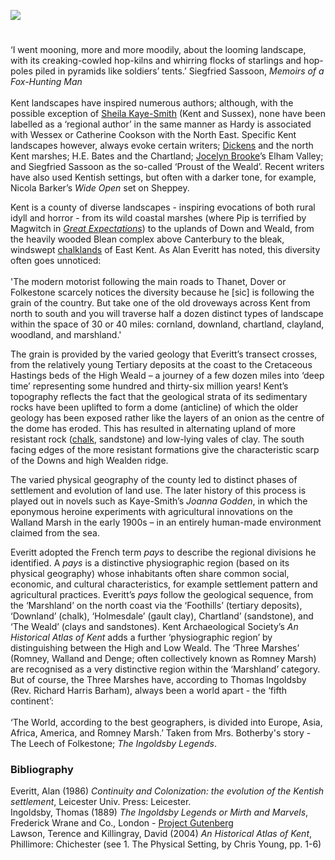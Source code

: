 <a href="https://dev.visual-essays.app"><img src="https://dev-visual-essays.netlify.app/images/ve-button.png"></a>

<param ve-config title="Kentish literary landscapes and pays" author="Professor Peter Vujakovic" layout="vtl" banner="https://stor.artstor.org/stor/f3590125-3b05-42a0-b365-e33a8735353c">
<param ve-entity eid="Q5360119" aliases="Elham Valley">
<param ve-entity eid="Q1500299" aliases="Isle of Sheppey">
<param ve-entity eid="Q5327881" aliases="Blean">
<param ve-entity eid="Q16902864" aliases="Walland Marsh">
<param ve-entity eid="Q1506093" aliases="Romney Marsh">
<param ve-entity eid="Q16988605" alliases="Denge Marsh">

#

‘I went mooning, more and more moodily, about the looming landscape, with its creaking-cowled hop-kilns and whirring flocks of starlings and hop-poles piled in pyramids like soldiers’ tents.’
Siegfried Sassoon, _Memoirs of a Fox-Hunting Man_
<br><br>
Kent landscapes have inspired numerous authors; although, with the possible exception of [Sheila Kaye-Smith](/20c/20c-kaye-smith-delmonden) (Kent and Sussex), none have been labelled as a ‘regional author’ in the same manner as Hardy is associated with Wessex or Catherine Cookson with the North East. Specific Kent landscapes however, always evoke certain writers; [Dickens](/dickens/dickens-biography) and the north Kent marshes; H.E. Bates and the Chartland; [Jocelyn Brooke](/20c/20c-brooke-biography)’s Elham Valley; and Siegfried Sassoon as the so-called ‘Proust of the Weald’. Recent writers have also used Kentish settings, but often with a darker tone, for example, Nicola Barker’s _Wide Open_ set on Sheppey.
<param ve-image url="https://upload.wikimedia.org/wikipedia/commons/0/09/Isle_of_Sheppey_-_An_eroded_Headland.JPG" label="An eroded headland on the Isle of Sheppey" attribution="Archaeomoonwalker, CC0, via Wikimedia Commons">
<param ve-map center="Q1500299" zoom="11">

Kent is a county of diverse landscapes - inspiring evocations of both rural idyll and horror - from its wild coastal marshes (where Pip is terrified by Magwitch in [_Great Expectations_](/dickens/great-expectations-curated-walk)) to the uplands of Down and Weald, from the heavily wooded Blean complex above Canterbury to the bleak, windswept [chalklands](/landscape/kentish-chalk) of East Kent. As Alan Everitt has noted, this diversity often goes unnoticed:
<br><br>
'The modern motorist following the main roads to Thanet, Dover or Folkestone scarcely notices the diversity because he [sic] is following the grain of the country. But take one of the old droveways across Kent from north to south and you will traverse half a dozen distinct types of landscape within the space of 30 or 40 miles: cornland, downland, chartland, clayland, woodland, and marshland.'
<param ve-image url="https://upload.wikimedia.org/wikipedia/commons/5/50/North_Downs_Way_-_geograph.org.uk_-_778262.jpg" label="The North Downs Way" attribution="Stephen Craven">
<param ve-map center="Q5327881" zoom="11">

The grain is provided by the varied geology that Everitt’s transect crosses, from the relatively young Tertiary deposits at the coast to the Cretaceous Hastings beds of the High Weald  – a journey of a few dozen miles into ‘deep time’ representing some hundred and thirty-six million years! Kent’s topography reflects the fact that the geological strata of its sedimentary rocks have been uplifted to form a dome (anticline) of which the older geology has been exposed rather like the layers of an onion as the centre of the dome has eroded. This has resulted in alternating upland of more resistant rock ([chalk](/landscape/kentish-chalk), sandstone) and low-lying vales of clay. The south facing edges of the more resistant formations give the characteristic scarp of the Downs and high Wealden ridge.
<param ve-image url="https://stor.artstor.org/stor/f8cec39e-e9b1-4882-87d7-4107a00019b1" label="Geology of Kent" attribution="Kent Past and Present by George Bosworth, 1901">
<param ve-map center="Q67479626" zoom="9">

The varied physical geography of the county led to distinct phases of settlement and evolution of land use. The later history of this process is played out in novels such as Kaye-Smith’s _Joanna Godden_, in which the eponymous heroine experiments with agricultural innovations on the Walland Marsh in the early 1900s – in an entirely human-made environment claimed from the sea. 
<param ve-image url="https://upload.wikimedia.org/wikipedia/commons/8/84/Drainage_channel_in_Walland_Marsh_-_geograph.org.uk_-_2189244.jpg" label="Drainage channel in Walland Marsh" attribution="David Anstiss, CC BY-SA 2.0, via Wikimedia Commons">
<param ve-map center="Q16902864" zoom="11">

Everitt adopted the French term _pays_ to describe the regional divisions he identified. A _pays_ is a distinctive physiographic region (based on its physical geography) whose inhabitants often share common social, economic, and cultural characteristics, for example settlement pattern and agricultural practices. Everitt’s _pays_  follow the geological sequence, from the ‘Marshland’ on the north coast via the ‘Foothills’ (tertiary deposits), ‘Downland’ (chalk), ‘Holmesdale’ (gault clay), Chartland’ (sandstone), and ‘The Weald’ (clays and sandstones). Kent Archaeological Society’s _An Historical Atlas of Kent_ adds a further ‘physiographic region’ by distinguishing between the High and Low Weald. The ‘Three Marshes’ (Romney, Walland and Denge; often collectively known as Romney Marsh) are recognised as a very distinctive region within the ‘Marshland’ category. But of course, the Three Marshes have, according to Thomas Ingoldsby (Rev. Richard Harris Barham), always been a world apart  - the ‘fifth continent’:
<br><br>
‘The World, according to the best geographers, is divided into Europe, Asia, Africa, America, and Romney Marsh.’ Taken from Mrs. Botherby's story - The Leech of Folkestone; _The Ingoldsby Legends_.
<param ve-image url="https://upload.wikimedia.org/wikipedia/commons/d/d6/North_Downs_2.JPG" label="North Downs, near Folkeston" attribution="GkgAlf at English Wikipedia, CC BY-SA 3.0, via Wikimedia Commons">
<param ve-map center="Q1506093" zoom="11">

### Bibliography

Everitt, Alan (1986) _Continuity and Colonization: the evolution of the Kentish settlement_, Leicester Univ. Press: Leicester.   
Ingoldsby, Thomas (1889) _The Ingoldsby Legends or Mirth and Marvels_, Frederick Wrane and Co., London - [Project Gutenberg](http://www.gutenberg.org/files/59236/59236-h/59236-h.htm)   
Lawson, Terence and Killingray, David (2004) _An Historical Atlas of Kent_, Phillimore: Chichester (see 1. The Physical Setting, by Chris Young, pp. 1-6)   
<param ve-image url="https://upload.wikimedia.org/wikipedia/commons/c/cd/The_description_of_Romney_Marsh_RMG_K1030-001.jpg" label="The description of Romney Marsh" attribution="Tucker, Elhanan, Public domain, via Wikimedia Commons">
